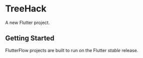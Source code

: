 # TreeHack

A new Flutter project.

## Getting Started

FlutterFlow projects are built to run on the Flutter _stable_ release.
